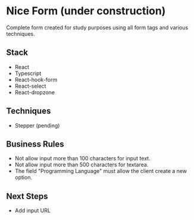 # Nice Form (under construction)
Complete form created for study purposes using all form tags and various techniques.

## Stack
- React
- Typescript
- React-hook-form
- React-select
- React-dropzone

## Techniques
- Stepper (pending)

## Business Rules
- Not allow input more than 100 characters for input text.
- Not allow input more than 500 characters for textarea.
- The field "Programming Language" must allow the client create a new option.

## Next Steps
- Add input URL
